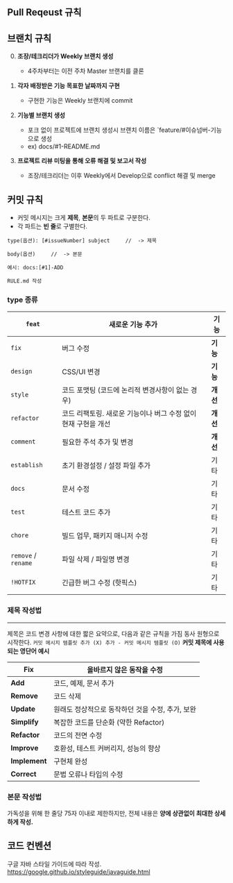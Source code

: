 ## Pull Reqeust 규칙

## 브랜치 규칙
0. **조장/테크리더가 Weekly 브랜치 생성**
    - 4주차부터는 이전 주차 Master 브랜치를 클론

1. **각자 배정받은 기능 목표한 날짜까지 구현**
    - 구현한 기능은 Weekly 브랜치에 commit
1. **기능별 브랜치 생성**
    - 포크 없이 프로젝트에 브랜치 생성시 브랜치 이름은 `feature/#이슈넘버-기능으로 생성
    - ex) docs/#1-README.md
2. **프로젝트 리뷰 미팅을 통해 오류 해결 및 보고서 작성**
    - 조장/테크리더는 이후 Weekly에서 Develop으로 conflict 해결 및 merge

## 커밋 규칙

- 커밋 메시지는 크게 **제목**, **본문**의 두 파트로 구분한다.
- 각 파트는 **빈 줄**로 구별한다.
```
type(옵션): [#issueNumber] subject     //  -> 제목

body(옵션)     //  -> 본문

예시: docs:[#1]-ADD

RULE.md 작성
```


### type 종류
| `feat` | 새로운 기능 추가 | **기능** |
| --- | --- | --- |
| `fix` | 버그 수정 | **기능** |
| `design` | CSS/UI 변경 | **기능** |
| `style` | 코드 포맷팅 (코드에 논리적 변경사항이 없는 경우) | **개선** |
| `refactor` | 코드 리팩토링. 새로운 기능이나 버그 수정 없이 현재 구현을 개선 | **개선** |
| `comment` | 필요한 주석 추가 및 변경 | **개선** |
| `establish` | 초기 환경설정 / 설정 파일 추가 | 기타 |
| `docs` | 문서 수정 | 기타 |
| `test` | 테스트 코드 추가 | 기타 |
| `chore` | 빌드 업무, 패키지 매니저 수정 | 기타 |
| `remove` / `rename` | 파일 삭제 / 파일명 변경 | 기타 |
| `!HOTFIX` | 긴급한 버그 수정 (핫픽스) | 기타 |

### 제목 작성법

---
제목은 코드 변경 사항에 대한 짧은 요약으로, 다음과 같은 규칙을 가짐
동사 원형으로 시작한다.
    ```
    커밋 메시지 템플릿 추가 (X)
    추가 - 커밋 메시지 템플릿 (O)
    ```
**커밋 제목에 사용되는 영단어 예시**

| **Fix** | 올바르지 않은 동작을 수정 |
| --- | --- |
| **Add** | 코드, 예제, 문서 추가 |
| **Remove** | 코드 삭제 |
| **Update** | 원래도 정상적으로 동작하던 것을 수정, 추가, 보완 |
| **Simplify** | 복잡한 코드를 단순화 (약한 Refactor) |
| **Refactor** | 코드의 전면 수정 |
| **Improve** | 호환성, 테스트 커버리지, 성능의 향상 |
| **Implement** | 구현체 완성 |
| **Correct** | 문법 오류나 타입의 수정 |

### 본문 작성법
가독성을 위해 한 줄당 75자 이내로 제한하지만, 전체 내용은 **양에 상관없이 최대한 상세하게 작성.**

## 코드 컨벤션
구글 자바 스타일 가이드에 따라 작성.
https://google.github.io/styleguide/javaguide.html
